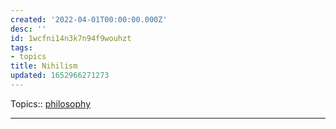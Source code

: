 ```yaml
---
created: '2022-04-01T00:00:00.000Z'
desc: ''
id: 1wcfni14n3k7n94f9wouhzt
tags:
- topics
title: Nihilism
updated: 1652966271273
---
```

   
Topics::  [philosophy](../topics/philosophy.md)   
   
   
---
